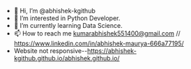 - 👋 Hi, I’m @abhishek-kgithub
- 👀 I’m interested in Python Developer.
- 🌱 I’m currently learning Data Science.
- 📫 How to reach me kumarabhishek551400@gmail.com  // https://www.linkedin.com/in/abhishek-maurya-666a77195/
- Website not responsive--https://abhishek-kgithub.github.io/abhishek.github.io/

<!---
abhishek-kgithub/abhishek-kgithub is a ✨ special ✨ repository because its `README.md` (this file) appears on your GitHub profile.
You can click the Preview link to take a look at your changes.
--->
